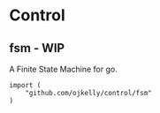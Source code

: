 # Control

## fsm - WIP

A Finite State Machine for go.

```
import (
	"github.com/ojkelly/control/fsm"
)
```
